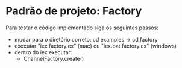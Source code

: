 # Padrão de projeto: Factory

Para testar o código implementado siga os seguintes passos:

- mudar para o diretório correto: cd examples -> cd factory 
- executar "iex factory.ex" (mac) ou "iex.bat factory.ex" (windows)
- dentro do iex executar:
  - ChannelFactory.create()
